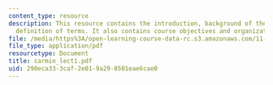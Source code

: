 ```yaml
---
content_type: resource
description: This resource contains the introduction, background of the course with
  definition of terms. It also contains course objectives and organization.
file: /media/https%3A/open-learning-course-data-rc.s3.amazonaws.com/11-941-disaster-vulnerability-and-resilience-spring-2005/290eca333caf2e019a298501eae6cae0_carmin_lect1.pdf
file_type: application/pdf
resourcetype: Document
title: carmin_lect1.pdf
uid: 290eca33-3caf-2e01-9a29-8501eae6cae0
---
```

